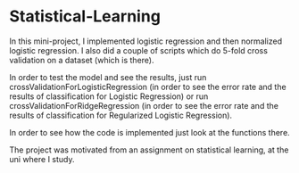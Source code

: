 Statistical-Learning
====================
In this mini-project, I implemented logistic regression and then normalized logistic regression.
I also did a couple of scripts which do 5-fold cross validation on a dataset (which is there).

In order to test the model and see the results, just run crossValidationForLogisticRegression (in order to see the error rate and
the results of classification for Logistic Regression) or run crossValidationForRidgeRegression (in order to see the error rate 
and the results of classification for Regularized Logistic Regression).

In order to see how the code is implemented just look at the functions there.

The project was motivated from an assignment on statistical learning, at the uni where I study.
